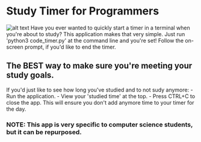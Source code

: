 ﻿# Study Timer for Programmers
 ![alt text](https://github.com/[tobymac208]/[Study-Timer]/[main]/study_timer_demo.jpg?raw=true)
Have you ever wanted to quickly start a timer in a terminal when you're about to study? This application makes that very simple.
Just run 'python3 code_timer.py' at the command line and you're set! Follow the on-screen prompt, if you'd like to end the timer.
## The BEST way to make sure you're meeting your study goals.
If you'd just like to see how long you've studied and to not sudy anymore:
    - Run the application.
    - View your 'studied time' at the top.
    - Press CTRL+C to close the app.
This will ensure you don't add anymore time to your timer for the day.
### NOTE: This app is very specific to computer science students, but it can be repurposed.
